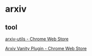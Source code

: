 

# arxiv

## tool

[arxiv-utils - Chrome Web Store](https://chrome.google.com/webstore/detail/arxiv-utils/mnhdpeipjhhkmlhlcljdjpgmilbmehij/related?hl=en)

[Arxiv Vanity Plugin - Chrome Web Store](https://chrome.google.com/webstore/detail/arxiv-vanity-plugin/jfnlkegibnoaagfdabjkchhocdhnoofk/related?hl=en)
